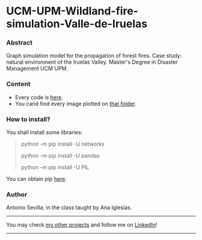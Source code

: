 # UCM-UPM-Wildland-fire-simulation-Valle-de-Iruelas

### Abstract
Graph simulation model for the propagation of forest fires. Case study: natural environment of the Iruelas Valley. Master's Degree in Disaster Management UCM UPM.

### Content
- Every code is [here](https://github.com/asevillasastre/Generative-art/tree/main/src).
- You cand find every image plotted on [that folder](https://github.com/asevillasastre/Generative-art/tree/main/images).

### How to install?
You shall install some libraries:

> python -m pip install -U networkx
> 
> python -m pip install -U pandas
> 
> python -m pip install -U PIL

You can obtain pip [here](https://pypi.org/project/pip/).

### Author
Antonio Sevilla, in the class taught by Ana Iglesias.

-----------------------------------------------------------------------------

You may check [my other projects](https://github.com/asevillasastre?tab=repositories) and follow me on [LinkedIn](https://www.linkedin.com/in/asevillasastre/)!

-----------------------------------------------------------------------------
